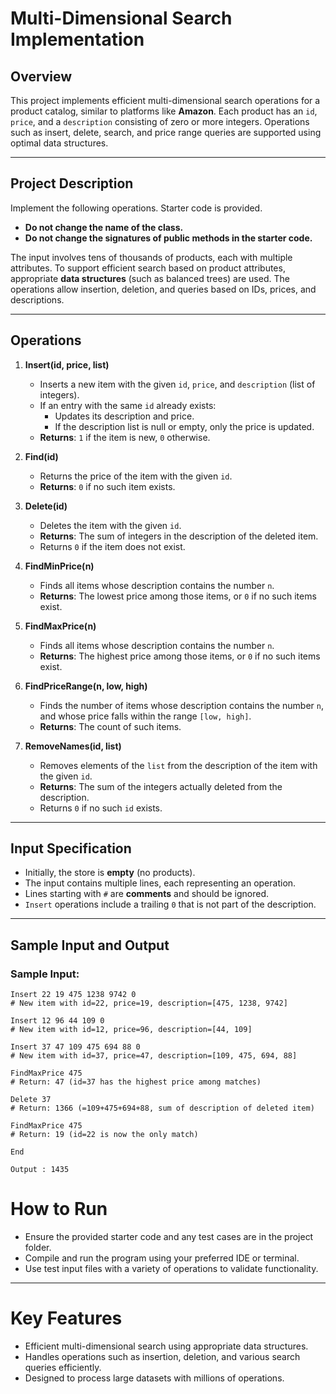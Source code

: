 # Multi-Dimensional Search Implementation

## Overview
This project implements efficient multi-dimensional search operations for a product catalog, similar to platforms like **Amazon**. Each product has an `id`, `price`, and a `description` consisting of zero or more integers. Operations such as insert, delete, search, and price range queries are supported using optimal data structures.

---

## Project Description
Implement the following operations. Starter code is provided.  
- **Do not change the name of the class.**  
- **Do not change the signatures of public methods in the starter code.**  

The input involves tens of thousands of products, each with multiple attributes. To support efficient search based on product attributes, appropriate **data structures** (such as balanced trees) are used. The operations allow insertion, deletion, and queries based on IDs, prices, and descriptions.  

---

## Operations

1. **Insert(id, price, list)**  
   - Inserts a new item with the given `id`, `price`, and `description` (list of integers).  
   - If an entry with the same `id` already exists:
     - Updates its description and price.  
     - If the description list is null or empty, only the price is updated.  
   - **Returns**: `1` if the item is new, `0` otherwise.

2. **Find(id)**  
   - Returns the price of the item with the given `id`.  
   - **Returns**: `0` if no such item exists.

3. **Delete(id)**  
   - Deletes the item with the given `id`.  
   - **Returns**: The sum of integers in the description of the deleted item.  
   - Returns `0` if the item does not exist.

4. **FindMinPrice(n)**  
   - Finds all items whose description contains the number `n`.  
   - **Returns**: The lowest price among those items, or `0` if no such items exist.

5. **FindMaxPrice(n)**  
   - Finds all items whose description contains the number `n`.  
   - **Returns**: The highest price among those items, or `0` if no such items exist.

6. **FindPriceRange(n, low, high)**  
   - Finds the number of items whose description contains the number `n`, and whose price falls within the range `[low, high]`.  
   - **Returns**: The count of such items.

7. **RemoveNames(id, list)**  
   - Removes elements of the `list` from the description of the item with the given `id`.  
   - **Returns**: The sum of the integers actually deleted from the description.  
   - Returns `0` if no such `id` exists.

---

## Input Specification
- Initially, the store is **empty** (no products).  
- The input contains multiple lines, each representing an operation.  
- Lines starting with `#` are **comments** and should be ignored.  
- `Insert` operations include a trailing `0` that is not part of the description.  

---

## Sample Input and Output

### Sample Input:
```text
Insert 22 19 475 1238 9742 0
# New item with id=22, price=19, description=[475, 1238, 9742]

Insert 12 96 44 109 0
# New item with id=12, price=96, description=[44, 109]

Insert 37 47 109 475 694 88 0
# New item with id=37, price=47, description=[109, 475, 694, 88]

FindMaxPrice 475
# Return: 47 (id=37 has the highest price among matches)

Delete 37
# Return: 1366 (=109+475+694+88, sum of description of deleted item)

FindMaxPrice 475
# Return: 19 (id=22 is now the only match)

End

Output : 1435
```

# How to Run
- Ensure the provided starter code and any test cases are in the project folder.
- Compile and run the program using your preferred IDE or terminal.
- Use test input files with a variety of operations to validate functionality.

---

# Key Features
- Efficient multi-dimensional search using appropriate data structures.
- Handles operations such as insertion, deletion, and various search queries efficiently.
- Designed to process large datasets with millions of operations.
